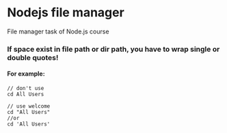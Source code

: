 # Nodejs file manager
File manager task of Node.js course

### If space exist in file path or dir path, you have to wrap single or double quotes!

#### For example:
```
// don't use 
cd All Users

// use welcome
cd "All Users" 
//or
cd 'All Users'
```